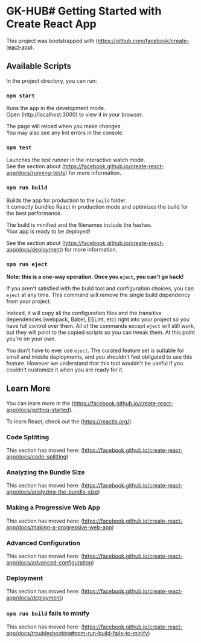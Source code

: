 # GK-HUB# Getting Started with Create React App

This project was bootstrapped with (https://github.com/facebook/create-react-app).

## Available Scripts

In the project directory, you can run:

### `npm start`

Runs the app in the development mode.\
Open (http://localhost:3000) to view it in your browser.

The page will reload when you make changes.\
You may also see any lint errors in the console.

### `npm test`

Launches the test runner in the interactive watch mode.\
See the section about (https://facebook.github.io/create-react-app/docs/running-tests) for more information.

### `npm run build`

Builds the app for production to the `build` folder.\
It correctly bundles React in production mode and optimizes the build for the best performance.

The build is minified and the filenames include the hashes.\
Your app is ready to be deployed!

See the section about (https://facebook.github.io/create-react-app/docs/deployment) for more information.

### `npm run eject`

**Note: this is a one-way operation. Once you `eject`, you can't go back!**

If you aren't satisfied with the build tool and configuration choices, you can `eject` at any time. This command will remove the single build dependency from your project.

Instead, it will copy all the configuration files and the transitive dependencies (webpack, Babel, ESLint, etc) right into your project so you have full control over them. All of the commands except `eject` will still work, but they will point to the copied scripts so you can tweak them. At this point you're on your own.

You don't have to ever use `eject`. The curated feature set is suitable for small and middle deployments, and you shouldn't feel obligated to use this feature. However we understand that this tool wouldn't be useful if you couldn't customize it when you are ready for it.

## Learn More

You can learn more in the (https://facebook.github.io/create-react-app/docs/getting-started).

To learn React, check out the (https://reactjs.org/).

### Code Splitting

This section has moved here: (https://facebook.github.io/create-react-app/docs/code-splitting)

### Analyzing the Bundle Size

This section has moved here: (https://facebook.github.io/create-react-app/docs/analyzing-the-bundle-size)

### Making a Progressive Web App

This section has moved here: (https://facebook.github.io/create-react-app/docs/making-a-progressive-web-app)

### Advanced Configuration

This section has moved here: (https://facebook.github.io/create-react-app/docs/advanced-configuration)

### Deployment

This section has moved here: (https://facebook.github.io/create-react-app/docs/deployment)

### `npm run build` fails to minify

This section has moved here: (https://facebook.github.io/create-react-app/docs/troubleshooting#npm-run-build-fails-to-minify)

